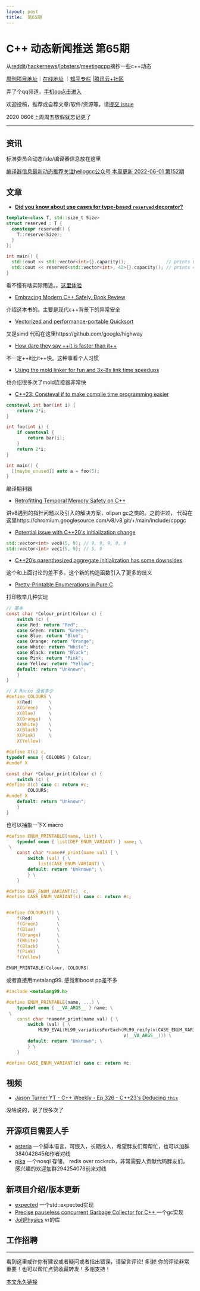 ```yaml
---
layout: post
title:  第65期
---
```


# C++ 动态新闻推送 第65期


从[reddit](https://www.reddit.com/r/cpp/)/[hackernews](https://news.ycombinator.com/)/[lobsters](https://lobste.rs/)/[meetingcpp](https://www.meetingcpp.com/blog/blogroll/items/Meeting-Cpp-Blogroll-332.html)摘抄一些c++动态

[周刊项目地址](https://github.com/wanghenshui/cppweeklynews)｜[在线地址](https://wanghenshui.github.io/cppweeklynews/) ｜[知乎专栏](https://www.zhihu.com/column/jieyaren) |[腾讯云+社区](https://cloud.tencent.com/developer/column/92884)

弄了个qq频道，[手机qq点击进入](https://qun.qq.com/qqweb/qunpro/share?_wv=3&_wwv=128&inviteCode=xzjHQ&from=246610&biz=ka)

欢迎投稿，推荐或自荐文章/软件/资源等，请[提交 issue](https://github.com/wanghenshui/cppweeklynews/issues)

2020 0606上周周五放假就忘记更了

---

## 资讯

标准委员会动态/ide/编译器信息放在这里

[编译器信息最新动态推荐关注hellogcc公众号 本周更新  2022-06-01 第152期](https://github.com/hellogcc/osdt-weekly/blob/master/weekly-2022/2022-06-01.md)

## 文章

- [**Did you know about use cases for type-based `reserved` decorator?** ](https://github.com/QuantlabFinancial/cpp_tip_of_the_week/blob/master/280.md)

```c++
template<class T, std::size_t Size>
struct reserved : T {
  constexpr reserved() {
    T::reserve(Size);
  }
};

int main() {
  std::cout << std::vector<int>{}.capacity();               // prints 0
  std::cout << reserved<std::vector<int>, 42>{}.capacity(); // prints 42
}
```

看不懂有啥实际用途。。[这里体验](https://godbolt.org/z/sKKzzx64z)

- [Embracing Modern C++ Safely, Book Review ](https://www.cppstories.com/2022/embracing-modern-cpp-book/)

介绍这本书的。主要是现代c++背景下的异常安全

- [Vectorized and performance-portable Quicksort](https://opensource.googleblog.com/2022/06/Vectorized%20and%20performance%20portable%20Quicksort.html)

又是simd 代码在这里https://github.com/google/highway

- [How dare they say ++it is faster than it++](https://mohitmv.github.io/blog/How-dare-they-say-Pre-Increment-is-faster/)

不一定++it比it++快。这种事看个人习惯

- [Using the mold linker for fun and 3x-8x link time speedups](https://www.productive-cpp.com/using-the-mold-linker-for-fun-and-3x-8x-link-time-speedups/)

也介绍很多次了mold连接器非常快

- [C++23: Consteval if to make compile time programming easier](https://www.sandordargo.com/blog/2022/06/01/cpp23-if-consteval)

```c++
consteval int bar(int i) {
    return 2*i;
}

int foo(int i) {
    if consteval {
        return bar(i);
    }
    return 2*i;
}

int main() {
  [[maybe_unused]] auto a = foo(5);
}
```

编译期利器

- [ Retrofitting Temporal Memory Safety on C++ ](https://security.googleblog.com/2022/05/retrofitting-temporal-memory-safety-on-c.html)

讲v8遇到的指针问题以及引入的解决方案，olipan gc之类的。之前讲过， 代码在这里https://chromium.googlesource.com/v8/v8.git/+/main/include/cppgc

- [Potential issue with C++20's initialization change](https://gist.github.com/s9w/ad9b1dd1ea6fb17e956559c8b352e246)

```c++
std::vector<int> vec0(5, 9); // 9, 9, 9, 9, 9
std::vector<int> vec1{5, 9}; // 5, 9
```

- [C++20’s parenthesized aggregate initialization has some downsides](https://quuxplusone.github.io/blog/2022/06/03/aggregate-parens-init-considered-kinda-bad/)

这个和上面讨论的差不多。这个新的构造函数引入了更多的歧义

- [Pretty-Printable Enumerations in Pure C](https://hirrolot.github.io/posts/pretty-printable-enumerations-in-pure-c.html#)

打印枚举几种实现

```c
// 基本
const char *Colour_print(Colour c) {
    switch (c) {
    case Red: return "Red";
    case Green: return "Green";
    case Blue: return "Blue";
    case Orange: return "Orange";
    case White: return "White";
    case Black: return "Black";
    case Pink: return "Pink";
    case Yellow: return "Yellow";
    default: return "Unknown";
    }
}

// X Marco 没省多少
#define COLOURS \
    X(Red)      \
    X(Green)    \
    X(Blue)     \
    X(Orange)   \
    X(White)    \
    X(Black)    \
    X(Pink)     \
    X(Yellow)

#define X(c) c,
typedef enum { COLOURS } Colour;
#undef X

const char *Colour_print(Colour c) {
    switch (c) {
#define X(c) case c: return #c;
        COLOURS;
#undef X
    default: return "Unknown";
    }
}
```

也可以抽象一下X macro

```c
#define ENUM_PRINTABLE(name, list) \
    typedef enum { list(DEF_ENUM_VARIANT) } name; \
 \
    const char *name##_print(name val) { \
        switch (val) { \
            list(CASE_ENUM_VARIANT) \
        default: return "Unknown"; \
        } \
    }

#define DEF_ENUM_VARIANT(c)  c,
#define CASE_ENUM_VARIANT(c) case c: return #c;


#define COLOURS(f) \
    f(Red)         \
    f(Green)       \
    f(Blue)        \
    f(Orange)      \
    f(White)       \
    f(Black)       \
    f(Pink)        \
    f(Yellow)

ENUM_PRINTABLE(Colour, COLOURS)
```

或者直接用metalang99. 感觉和boost pp差不多

```c++
#include <metalang99.h>

#define ENUM_PRINTABLE(name, ...) \
    typedef enum { __VA_ARGS__ } name; \
 \
    const char *name##_print(name val) { \
        switch (val) { \
            ML99_EVAL(ML99_variadicsForEach(ML99_reify(v(CASE_ENUM_VARIANT)), \
                                            v(__VA_ARGS__))) \
        default: return "Unknown"; \
        } \
    }

#define CASE_ENUM_VARIANT(c) case c: return #c;
```



## 视频

- [Jason Turner YT - C++ Weekly - Ep 326 - C++23's Deducing `this`](https://www.youtube.com/watch?v=5EGw4_NKZlY)

没啥说的，说了很多次了



## 开源项目需要人手

- [asteria](https://github.com/lhmouse/asteria) 一个脚本语言，可嵌入，长期找人，希望胖友们帮帮忙，也可以加群384042845和作者对线
- [pika](https://github.com/OpenAtomFoundation/pika) 一个nosql 存储， redis over rocksdb，非常需要人贡献代码胖友们， 感兴趣的欢迎加群294254078前来对线

## 新项目介绍/版本更新

- [expected](https://github.com/RishabhRD/expected) 一个std::expected实现
- [Precise pauseless concurrent Garbage Collector for C++    ](https://github.com/pebal/sgcl/blob/main/sgcl.h) 一个gc实现
- [JoltPhysics](https://github.com/jrouwe/JoltPhysics) vr的库

## 工作招聘

---

看到这里或许你有建议或者疑问或者指出错误，请留言评论! 多谢!  你的评论非常重要！也可以帮忙点赞收藏转发！多谢支持！

[本文永久链接](https://wanghenshui.github.io/cppweeklynews/posts/065.html)
